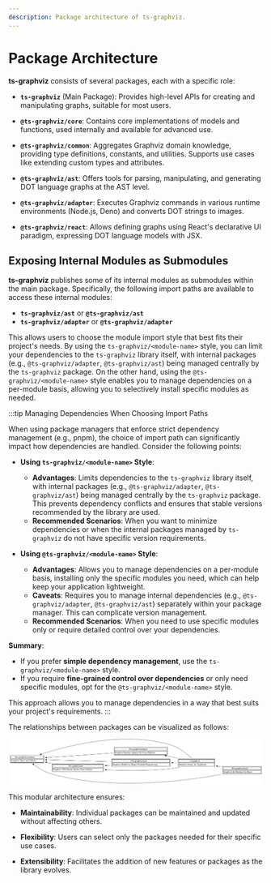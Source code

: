 ```yaml
---
description: Package architecture of ts-graphviz.
---
```

# Package Architecture

**ts-graphviz** consists of several packages, each with a specific role:

- **`ts-graphviz`** (Main Package): Provides high-level APIs for creating and manipulating graphs, suitable for most users.

- **`@ts-graphviz/core`**: Contains core implementations of models and functions, used internally and available for advanced use.

- **`@ts-graphviz/common`**: Aggregates Graphviz domain knowledge, providing type definitions, constants, and utilities. Supports use cases like extending custom types and attributes.

- **`@ts-graphviz/ast`**: Offers tools for parsing, manipulating, and generating DOT language graphs at the AST level.

- **`@ts-graphviz/adapter`**: Executes Graphviz commands in various runtime environments (Node.js, Deno) and converts DOT strings to images.

- **`@ts-graphviz/react`**: Allows defining graphs using React's declarative UI paradigm, expressing DOT language models with JSX.

## Exposing Internal Modules as Submodules

**ts-graphviz** publishes some of its internal modules as submodules within the main package. Specifically, the following import paths are available to access these internal modules:

- **`ts-graphviz/ast`** or **`@ts-graphviz/ast`**
- **`ts-graphviz/adapter`** or **`@ts-graphviz/adapter`**

This allows users to choose the module import style that best fits their project's needs. By using the `ts-graphviz/<module-name>` style, you can limit your dependencies to the `ts-graphviz` library itself, with internal packages (e.g., `@ts-graphviz/adapter`, `@ts-graphviz/ast`) being managed centrally by the `ts-graphviz` package. On the other hand, using the `@ts-graphviz/<module-name>` style enables you to manage dependencies on a per-module basis, allowing you to selectively install specific modules as needed.

:::tip Managing Dependencies When Choosing Import Paths

When using package managers that enforce strict dependency management (e.g., pnpm), the choice of import path can significantly impact how dependencies are handled. Consider the following points:

- **Using `ts-graphviz/<module-name>` Style**:
  - **Advantages**: Limits dependencies to the `ts-graphviz` library itself, with internal packages (e.g., `@ts-graphviz/adapter`, `@ts-graphviz/ast`) being managed centrally by the `ts-graphviz` package. This prevents dependency conflicts and ensures that stable versions recommended by the library are used.
  - **Recommended Scenarios**: When you want to minimize dependencies or when the internal packages managed by `ts-graphviz` do not have specific version requirements.

- **Using `@ts-graphviz/<module-name>` Style**:
  - **Advantages**: Allows you to manage dependencies on a per-module basis, installing only the specific modules you need, which can help keep your application lightweight.
  - **Caveats**: Requires you to manage internal dependencies (e.g., `@ts-graphviz/adapter`, `@ts-graphviz/ast`) separately within your package manager. This can complicate version management.
  - **Recommended Scenarios**: When you need to use specific modules only or require detailed control over your dependencies.

**Summary**:
- If you prefer **simple dependency management**, use the `ts-graphviz/<module-name>` style.
- If you require **fine-grained control over dependencies** or only need specific modules, opt for the `@ts-graphviz/<module-name>` style.

This approach allows you to manage dependencies in a way that best suits your project's requirements.
:::


The relationships between packages can be visualized as follows:

![Package dependency graph showing relationships between ts-graphviz packages and their dependencies](./img/dependency-graph.svg)

This modular architecture ensures:

- **Maintainability**: Individual packages can be maintained and updated without affecting others.

- **Flexibility**: Users can select only the packages needed for their specific use cases.

- **Extensibility**: Facilitates the addition of new features or packages as the library evolves.
